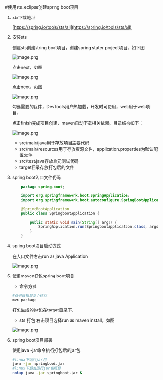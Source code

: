 #使用sts_eclipse创建spring boot项目
1. sts下载地址

    [https://spring.io/tools/sts/all](https://spring.io/tools/sts/all)
2. 安装sts

    创建sts创建string boot项目，创建spring stater project项目，如下图

    ![image.png](http://pblog.okgoes.com/upload/images/2018_7_20/blog_okgoes_com1532078392_659.png)

    点击next，如图

    ![image.png](http://pblog.okgoes.com/upload/images/2018_7_20/blog_okgoes_com1532078562_755.png)

    点击next，如图

    ![image.png](http://pblog.okgoes.com/upload/images/2018_7_20/blog_okgoes_com1532078643_78.png)

    勾选需要的组件，DevTools用户热加载，开发时可使用，web用于web项目。

    点击finish完成项目创建，maven自动下载相关依赖。目录结构如下：

    ![image.png](http://pblog.okgoes.com/upload/images/2018_7_20/blog_okgoes_com1532078864_153.png)

    - src/main/java用于存放项目主要代码
    - src/main/resources用于存放资源文件，application.properties为默认配置文件
    - src/test/java存放单元测试代码
    - target目录存放打包后的文件
3. spring boot入口文件代码
    ```java
        package spring.boot;

        import org.springframework.boot.SpringApplication;
        import org.springframework.boot.autoconfigure.SpringBootApplication;
        
        @SpringBootApplication
        public class SpringbootApplication {

            public static void main(String[] args) {
                SpringApplication.run(SpringbootApplication.class, args);
            }
        }
    ```
4. spring boot项目启动方式

    在入口文件右击run as java Application

    ![image.png](http://pblog.okgoes.com/upload/images/2018_7_20/blog_okgoes_com1532079359_573.png)
5. 使用maven打包spring boot项目

    - 命令方式
    ```bash
    #在项目根目录下执行
    mvn package
    ```
    打包生成的jar包在target目录下。
    - sts 打包
    右击项目选择run as maven install，如图

    ![image.png](http://pblog.okgoes.com/upload/images/2018_7_20/blog_okgoes_com1532079620_967.png)
6. spring boot项目部署

    使用java -jar命令执行打包后的jar包
    ```bash
    #linux下运行jar包
    java -jar springboot.jar
    #linux下后台运行jar包项目
    nohup java -jar springboot.jar &
    ```
